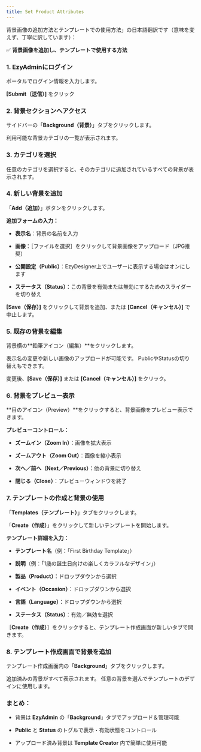 ```yaml
---
title: Set Product Attributes
---
```



背景画像の追加方法とテンプレートでの使用方法」の日本語翻訳です（意味を変えず、丁寧に訳しています）：





✅ **背景画像を追加し、テンプレートで使用する方法**





### **1. EzyAdminにログイン**

ポータルでログイン情報を入力します。

**\[Submit（送信）]** をクリック





### **2. 背景セクションへアクセス**

サイドバーの「**Background（背景）**」タブをクリックします。

利用可能な背景カテゴリの一覧が表示されます。





### **3. カテゴリを選択**

任意のカテゴリを選択すると、そのカテゴリに追加されているすべての背景が表示されます。





### **4. 新しい背景を追加**

「**Add（追加）**」ボタンをクリックします。

**追加フォームの入力：**

* **表示名**：背景の名前を入力


* **画像**：［ファイルを選択］をクリックして背景画像をアップロード（JPG推奨）


* **公開設定（Public）**：EzyDesigner上でユーザーに表示する場合はオンにします


* **ステータス（Status）**：この背景を有効または無効にするためのスライダーを切り替え



**\[Save（保存）]** をクリックして背景を追加、または **\[Cancel（キャンセル）]** で中止します。





### **5. 既存の背景を編集**

背景横の\*\*鉛筆アイコン（編集）\*\*をクリックします。

表示名の変更や新しい画像のアップロードが可能です。
 PublicやStatusの切り替えもできます。

変更後、**\[Save（保存）]** または **\[Cancel（キャンセル）]** をクリック。





### **6. 背景をプレビュー表示**

\*\*目のアイコン（Preview）\*\*をクリックすると、背景画像をプレビュー表示できます。

**プレビューコントロール：**

* **ズームイン（Zoom In）**：画像を拡大表示


* **ズームアウト（Zoom Out）**：画像を縮小表示


* **次へ／前へ（Next／Previous）**：他の背景に切り替え


* **閉じる（Close）**：プレビューウィンドウを終了







### **7. テンプレートの作成と背景の使用**

「**Templates（テンプレート）**」タブをクリックします。

「**Create（作成）**」をクリックして新しいテンプレートを開始します。

**テンプレート詳細を入力：**

* **テンプレート名**（例：「First Birthday Template」）


* **説明**（例：「1歳の誕生日向けの楽しくカラフルなデザイン」）


* **製品（Product）**：ドロップダウンから選択


* **イベント（Occasion）**：ドロップダウンから選択


* **言語（Language）**：ドロップダウンから選択


* **ステータス（Status）**：有効／無効を選択



［**Create（作成）**］をクリックすると、テンプレート作成画面が新しいタブで開きます。





### **8. テンプレート作成画面で背景を追加**

テンプレート作成画面内の「**Background**」タブをクリックします。

追加済みの背景がすべて表示されます。
 任意の背景を選んでテンプレートのデザインに使用します。





### **まとめ：**

* 背景は **EzyAdmin** の「**Background**」タブでアップロード＆管理可能


* **Public** と **Status** のトグルで表示・有効状態をコントロール


* アップロード済み背景は **Template Creator** 内で簡単に使用可能
